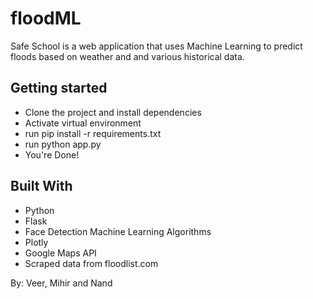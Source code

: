 # floodML
Safe School is a web application that uses Machine Learning to predict floods based on weather and and various historical data.

## Getting started
- Clone the project and install dependencies
- Activate virtual environment
- run pip install -r requirements.txt
- run python app.py
- You're Done!

## Built With
* Python
* Flask
* Face Detection Machine Learning Algorithms
* Plotly 
* Google Maps API
* Scraped data from floodlist.com

By: Veer, Mihir and Nand
